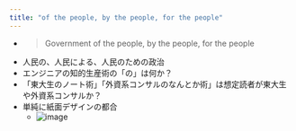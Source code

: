 ```yaml
---
title: "of the people, by the people, for the people"
---
```


- > Government of the people, by the people, for the people
- 人民の、人民による、人民のための政治
- エンジニアの知的生産術の「の」は何か？
- 「東大生のノート術」「外資系コンサルのなんとか術」は想定読者が東大生や外資系コンサルか？
- 単純に紙面デザインの都合
    - ![image](https://gyazo.com/cb7f6fef9bc072b2d8c830574a09a786/thumb/1000)
